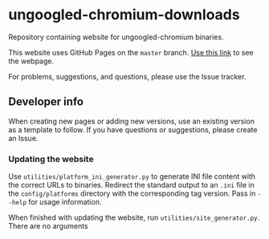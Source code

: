 # ungoogled-chromium-downloads

Repository containing website for ungoogled-chromium binaries.

This website uses GitHub Pages on the `master` branch. [Use this link](//ungoogled-software.github.io/ungoogled-chromium-binaries/) to see the webpage.

For problems, suggestions, and questions, please use the Issue tracker.

## Developer info

When creating new pages or adding new versions, use an existing version as a template to follow. If you have questions or suggestions, please create an Issue.

### Updating the website

Use `utilities/platform_ini_generator.py` to generate INI file content with the correct URLs to binaries. Redirect the standard output to an `.ini` file in the `config/platforms` directory with the corresponding tag version. Pass in `--help` for usage information.

When finished with updating the website, run `utilities/site_generator.py`. There are no arguments
